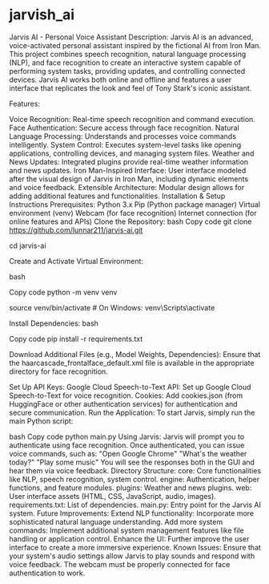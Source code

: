 # jarvish_ai
Jarvis AI - Personal Voice Assistant
Description: Jarvis AI is an advanced, voice-activated personal assistant inspired by the fictional AI from Iron Man. This project combines speech recognition, natural language processing (NLP), and face recognition to create an interactive system capable of performing system tasks, providing updates, and controlling connected devices. Jarvis AI works both online and offline and features a user interface that replicates the look and feel of Tony Stark's iconic assistant.

Features:

Voice Recognition: Real-time speech recognition and command execution.
Face Authentication: Secure access through face recognition.
Natural Language Processing: Understands and processes voice commands intelligently.
System Control: Executes system-level tasks like opening applications, controlling devices, and managing system files.
Weather and News Updates: Integrated plugins provide real-time weather information and news updates.
Iron Man-Inspired Interface: User interface modeled after the visual design of Jarvis in Iron Man, including dynamic elements and voice feedback.
Extensible Architecture: Modular design allows for adding additional features and functionalities.
Installation & Setup Instructions
Prerequisites:
Python 3.x
Pip (Python package manager)
Virtual environment (venv)
Webcam (for face recognition)
Internet connection (for online features and APIs)
Clone the Repository:
bash
Copy code
git clone https://github.com/lunnar211/jarvis-ai.git

cd jarvis-ai

Create and Activate Virtual Environment:

bash

Copy code
python -m venv venv

source venv/bin/activate   # On Windows: venv\Scripts\activate

Install Dependencies:
bash

Copy code
pip install -r requirements.txt

Download Additional Files (e.g., Model Weights, Dependencies):
Ensure that the haarcascade_frontalface_default.xml file is available in the appropriate directory for face recognition.

Set Up API Keys:
Google Cloud Speech-to-Text API: Set up Google Cloud Speech-to-Text for voice recognition.
Cookies: Add cookies.json (from HuggingFace or other authentication services) for authentication and secure communication.
Run the Application:
To start Jarvis, simply run the main Python script:

bash
Copy code
python main.py
Using Jarvis:
Jarvis will prompt you to authenticate using face recognition.
Once authenticated, you can issue voice commands, such as:
"Open Google Chrome"
"What's the weather today?"
"Play some music"
You will see the responses both in the GUI and hear them via voice feedback.
Directory Structure:
core: Core functionalities like NLP, speech recognition, system control.
engine: Authentication, helper functions, and feature modules.
plugins: Weather and news plugins.
web: User interface assets (HTML, CSS, JavaScript, audio, images).
requirements.txt: List of dependencies.
main.py: Entry point for the Jarvis AI system.
Future Improvements:
Extend NLP functionality: Incorporate more sophisticated natural language understanding.
Add more system commands: Implement additional system management features like file handling or application control.
Enhance the UI: Further improve the user interface to create a more immersive experience.
Known Issues:
Ensure that your system's audio settings allow Jarvis to play sounds and respond with voice feedback.
The webcam must be properly connected for face authentication to work.
